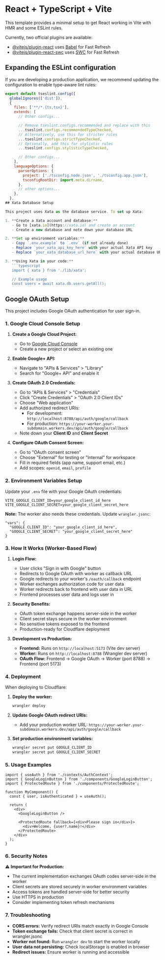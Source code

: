 # React + TypeScript + Vite

This template provides a minimal setup to get React working in Vite with HMR and some ESLint rules.

Currently, two official plugins are available:

- [@vitejs/plugin-react](https://github.com/vitejs/vite-plugin-react/blob/main/packages/plugin-react) uses [Babel](https://babeljs.io/) for Fast Refresh
- [@vitejs/plugin-react-swc](https://github.com/vitejs/vite-plugin-react/blob/main/packages/plugin-react-swc) uses [SWC](https://swc.rs/) for Fast Refresh

## Expanding the ESLint configuration

If you are developing a production application, we recommend updating the configuration to enable type-aware lint rules:

```js
export default tseslint.config([
  globalIgnores(['dist']),
  {
    files: ['**/*.{ts,tsx}'],
    extends: [
      // Other configs...

      // Remove tseslint.configs.recommended and replace with this
      ...tseslint.configs.recommendedTypeChecked,
      // Alternatively, use this for stricter rules
      ...tseslint.configs.strictTypeChecked,
      // Optionally, add this for stylistic rules
      ...tseslint.configs.stylisticTypeChecked,

      // Other configs...
    ],
    languageOptions: {
      parserOptions: {
        project: ['./tsconfig.node.json', './tsconfig.app.json'],
        tsconfigRootDir: import.meta.dirname,
      },
      // other options...
    },
  },
## Xata Database Setup

This project uses Xata as the database service. To set up Xata:

1. **Create a Xata account and database:**
   - Go to [xata.io](https://xata.io) and create an account
   - Create a new database and note down your database URL

2. **Set up environment variables:**
   - Copy `.env.example` to `.env` (if not already done)
   - Replace `your_xata_api_key_here` with your actual Xata API key
   - Replace `your_xata_database_url_here` with your actual database URL

3. **Using Xata in your code:**
   ```typescript
   import { xata } from './lib/xata';

   // Example usage
   const users = await xata.db.users.getAll();
   ```

## Google OAuth Setup

This project includes Google OAuth authentication for user sign-in.

### 1. Google Cloud Console Setup

1. **Create a Google Cloud Project:**
   - Go to [Google Cloud Console](https://console.cloud.google.com/)
   - Create a new project or select an existing one

2. **Enable Google+ API:**
   - Navigate to "APIs & Services" > "Library"
   - Search for "Google+ API" and enable it

3. **Create OAuth 2.0 Credentials:**
   - Go to "APIs & Services" > "Credentials"
   - Click "Create Credentials" > "OAuth 2.0 Client IDs"
   - Choose "Web application"
   - Add authorized redirect URIs:
     - For development: `http://localhost:8788/api/auth/google/callback`
     - For production: `https://your-worker.your-subdomain.workers.dev/api/auth/google/callback`
   - Note down your **Client ID** and **Client Secret**

4. **Configure OAuth Consent Screen:**
   - Go to "OAuth consent screen"
   - Choose "External" for testing or "Internal" for workspace
   - Fill in required fields (app name, support email, etc.)
   - Add scopes: `openid`, `email`, `profile`

### 2. Environment Variables Setup

Update your `.env` file with your Google OAuth credentials:

```env
VITE_GOOGLE_CLIENT_ID=your_google_client_id_here
VITE_GOOGLE_CLIENT_SECRET=your_google_client_secret_here
```

**Note:** The worker also needs these credentials. Update `wrangler.jsonc`:

```jsonc
"vars": {
  "GOOGLE_CLIENT_ID": "your_google_client_id_here",
  "GOOGLE_CLIENT_SECRET": "your_google_client_secret_here"
}
```

### 3. How It Works (Worker-Based Flow)

1. **Login Flow:**
   - User clicks "Sign in with Google" button
   - Redirects to Google OAuth with worker as callback URL
   - Google redirects to your worker's `/oauth/callback` endpoint
   - Worker exchanges authorization code for user data
   - Worker redirects back to frontend with user data in URL
   - Frontend processes user data and logs user in

2. **Security Benefits:**
   - OAuth token exchange happens server-side in the worker
   - Client secret stays secure in the worker environment
   - No sensitive tokens exposed to the frontend
   - Production-ready for Cloudflare deployment

3. **Development vs Production:**
   - **Frontend:** Runs on `http://localhost:5173` (Vite dev server)
   - **Worker:** Runs on `http://localhost:8788` (Wrangler dev server)
   - **OAuth Flow:** Frontend → Google OAuth → Worker (port 8788) → Frontend (port 5173)

### 4. Deployment

When deploying to Cloudflare:

1. **Deploy the worker:**
   ```bash
   wrangler deploy
   ```

2. **Update Google OAuth redirect URIs:**
   - Add your production worker URL: `https://your-worker.your-subdomain.workers.dev/api/auth/google/callback`

3. **Set production environment variables:**
   ```bash
   wrangler secret put GOOGLE_CLIENT_ID
   wrangler secret put GOOGLE_CLIENT_SECRET
   ```

### 5. Usage Examples

```tsx
import { useAuth } from './contexts/AuthContext';
import { GoogleLoginButton } from './components/GoogleLoginButton';
import { ProtectedRoute } from './components/ProtectedRoute';

function MyComponent() {
  const { user, isAuthenticated } = useAuth();

  return (
    <div>
      <GoogleLoginButton />

      <ProtectedRoute fallback={<div>Please sign in</div>}>
        <div>Welcome, {user?.name}!</div>
      </ProtectedRoute>
    </div>
  );
}
```

### 6. Security Notes

⚠️ **Important for Production:**
- The current implementation exchanges OAuth codes server-side in the worker
- Client secrets are stored securely in worker environment variables
- Access tokens are handled server-side for better security
- Use HTTPS in production
- Consider implementing token refresh mechanisms

### 7. Troubleshooting

- **CORS errors:** Verify redirect URIs match exactly in Google Console
- **Token exchange fails:** Check that client secret is correct in wrangler.jsonc
- **Worker not found:** Run `wrangler dev` to start the worker locally
- **User data not persisting:** Check localStorage is enabled in browser
- **Redirect issues:** Ensure worker is running and accessible

